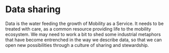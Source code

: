 # Data sharing

Data is the water feeding the growth of Mobility as a Service. It needs to be treated with care, as a common resource providing life to the mobility ecosystem. We may need to work a bit to shed some industrial metaphors that have become entrenched in the way we describe data, so that we can open new possibilities through a culture of sharing and stewardship.



